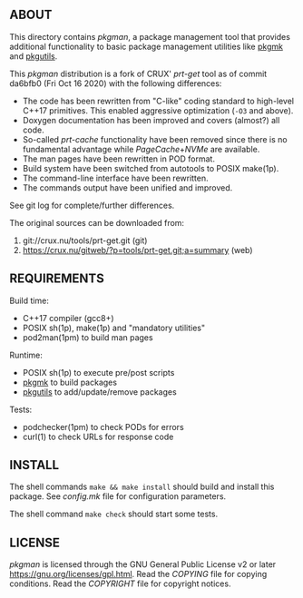 ABOUT
-----
This directory contains _pkgman_, a package management tool that
provides additional functionality to basic package management
utilities like [pkgmk][1] and [pkgutils][2].

This _pkgman_ distribution is a fork of CRUX' _prt-get_ tool as of
commit da6bfb0 (Fri Oct 16 2020) with the following differences:
  * The code has been rewritten from "C-like" coding standard to
    high-level C++17 primitives.  This enabled aggressive optimization
    (`-O3` and above).
  * Doxygen documentation has been improved and covers (almost?) all
    code.
  * So-called _prt-cache_ functionality have been removed since there
    is no fundamental advantage while _PageCache_+_NVMe_ are
    available.
  * The man pages have been rewritten in POD format.
  * Build system have been switched from autotools to POSIX make(1p).
  * The command-line interface have been rewritten.
  * The commands output have been unified and improved.

See git log for complete/further differences.

The original sources can be downloaded from:
  1. git://crux.nu/tools/prt-get.git                        (git)
  2. https://crux.nu/gitweb/?p=tools/prt-get.git;a=summary  (web)

REQUIREMENTS
------------
Build time:
  * C++17 compiler (gcc8+)
  * POSIX sh(1p), make(1p) and "mandatory utilities"
  * pod2man(1pm) to build man pages

Runtime:
  * POSIX sh(1p) to execute pre/post scripts
  * [pkgmk][1] to build packages
  * [pkgutils][2] to add/update/remove packages

Tests:
  * podchecker(1pm) to check PODs for errors
  * curl(1) to check URLs for response code

INSTALL
-------
The shell commands `make && make install` should build and install
this package.  See _config.mk_ file for configuration parameters.

The shell command `make check` should start some tests.

LICENSE
-------
_pkgman_ is licensed through the GNU General Public License v2 or
later <https://gnu.org/licenses/gpl.html>.
Read the _COPYING_ file for copying conditions.
Read the _COPYRIGHT_ file for copyright notices.

[1]: https://github.com/zeppe-lin/pkgmk
[2]: https://github.com/zeppe-lin/pkgutils

<!-- vim:sw=2:ts=2:sts=2:et:cc=72:tw=70
End of file. -->
